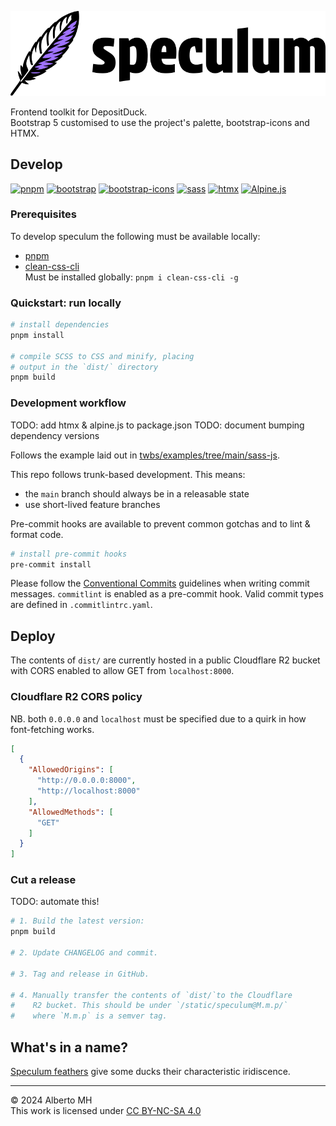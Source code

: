 <!-- markdownlint-disable MD041 -->
![speculum logo](speculum.svg "speculum")

Frontend toolkit for DepositDuck.  
Bootstrap 5 customised to use the project's palette, bootstrap-icons and HTMX.

## Develop

[![pnpm](https://img.shields.io/badge/pnpm-4e4e4e?logo=pnpm&logoColor=f69220)](https://sass-lang.com/dart-sass/)
[![bootstrap](https://img.shields.io/badge/Bootstrap_5-7952B3?logo=bootstrap&logoColor=white)](https://github.com/twbs/bootstrap)
[![bootstrap-icons](https://img.shields.io/badge/Bootstrap_Icons-ffffff?logo=bootstrap&logoColor=7952B3)](https://github.com/twbs/bootstrap)
[![sass](https://img.shields.io/badge/Dart_Sass-cf649b?logo=sass&logoColor=white)](https://sass-lang.com/dart-sass/)
[![htmx](https://img.shields.io/badge/htmx-white?logo=htmx&logoColor=3366CC)](https://github.com/bigskysoftware/htmx)
[![Alpine.js](https://img.shields.io/badge/Alpine.js-2D3442?logo=alpinedotjs&logoColor=#8BC0D0)](https://alpinejs.dev/)

### Prerequisites

To develop speculum the following must be available locally:

- [pnpm](https://pnpm.io/installation)
- [clean-css-cli](https://www.npmjs.com/package/clean-css-cli)  
  Must be installed globally: `pnpm i clean-css-cli -g`

### Quickstart: run locally

```sh
# install dependencies
pnpm install

# compile SCSS to CSS and minify, placing
# output in the `dist/` directory
pnpm build
```

### Development workflow

TODO: add htmx & alpine.js to package.json
TODO: document bumping dependency versions

Follows the example laid out in [twbs/examples/tree/main/sass-js](https://github.com/twbs/examples/tree/main/sass-js).

This repo follows trunk-based development. This means:

- the `main` branch should always be in a releasable state
- use short-lived feature branches

Pre-commit hooks are available to prevent common gotchas and to lint & format code.

```sh
# install pre-commit hooks
pre-commit install
```

Please follow the [Conventional Commits](https://www.conventionalcommits.org/en/v1.0.0/)
guidelines when writing commit messages.
`commitlint` is enabled as a pre-commit hook. Valid commit types are defined in `.commitlintrc.yaml`.

## Deploy

The contents of `dist/` are currently hosted in a public Cloudflare R2 bucket with CORS
enabled to allow GET from `localhost:8000`.

### Cloudflare R2 CORS policy

NB. both `0.0.0.0` and `localhost` must be specified due to a quirk in how font-fetching works.

```json
[
  {
    "AllowedOrigins": [
      "http://0.0.0.0:8000",
      "http://localhost:8000"
    ],
    "AllowedMethods": [
      "GET"
    ]
  }
]
```

### Cut a release

TODO: automate this!

```sh
# 1. Build the latest version:
pnpm build

# 2. Update CHANGELOG and commit.

# 3. Tag and release in GitHub.

# 4. Manually transfer the contents of `dist/`to the Cloudflare
#    R2 bucket. This should be under `/static/speculum@M.m.p/`
#    where `M.m.p` is a semver tag.
```

## What's in a name?

[Speculum feathers](https://en.wikipedia.org/wiki/Speculum_feathers) give some ducks their
characteristic iridiscence.

---

&copy; 2024 Alberto MH  
This work is licensed under [CC BY-NC-SA 4.0](https://creativecommons.org/licenses/by-nc-sa/4.0/)
